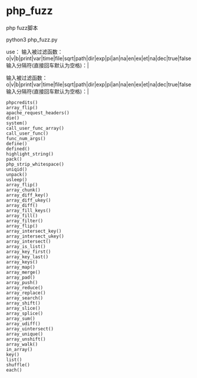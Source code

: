 # php_fuzz
php fuzz脚本



python3 php_fuzz.py

use：
输入被过滤函数：o|v|b|print|var|time|file|sqrt|path|dir|exp|pi|an|na|en|ex|et|na|dec|true|false
输入分隔符(直接回车默认为空格)：|


输入被过滤函数：o|v|b|print|var|time|file|sqrt|path|dir|exp|pi|an|na|en|ex|et|na|dec|true|false
输入分隔符(直接回车默认为空格)：|

```
phpcredits()
array_flip()
apache_request_headers()
die()
system()
call_user_func_array()
call_user_func()
func_num_args()
define()
defined()
highlight_string()
pack()
php_strip_whitespace()
uniqid()
unpack()
usleep()
array_flip()
array_chunk()
array_diff_key()
array_diff_ukey()
array_diff()
array_fill_keys()
array_fill()
array_filter()
array_flip()
array_intersect_key()
array_intersect_ukey()
array_intersect()
array_is_list()
array_key_first()
array_key_last()
array_keys()
array_map()
array_merge()
array_pad()
array_push()
array_reduce()
array_replace()
array_search()
array_shift()
array_slice()
array_splice()
array_sum()
array_udiff()
array_uintersect()
array_unique()
array_unshift()
array_walk()
in_array()
key()
list()
shuffle()
each()
```
